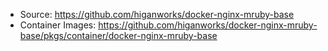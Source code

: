 
- Source: https://github.com/higanworks/docker-nginx-mruby-base
- Container Images: https://github.com/higanworks/docker-nginx-mruby-base/pkgs/container/docker-nginx-mruby-base
